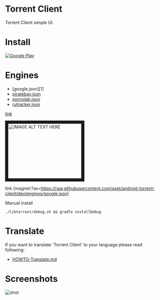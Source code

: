 # Torrent Client

Torrent Client simple UI.

# Install

[![ Google Play](docs/google-play-badge.png)](https://play.google.com/store/apps/details?id=com.github.axet.torrentclient) 

# Engines

  * [google.json][1]
  * [piratebay.json](magnet://?as=https://raw.githubusercontent.com/axet/android-torrent-client/dev/engines/piratebay.json)
  * [pornolab.json](magnet://as=https://raw.githubusercontent.com/axet/android-torrent-client/dev/engines/pornolab.json)
  * [rutracker.json](magnet:?as=https://raw.githubusercontent.com/axet/android-torrent-client/dev/engines/rutracker.json)

<a href="magnet:?as=https://raw.githubusercontent.com/axet/android-torrent-client/dev/engines/google.json">link</a>

<a href="http://www.youtube.com/watch?feature=player_embedded&v=YOUTUBE_VIDEO_ID_HERE" target="_blank"><img src="http://img.youtube.com/vi/YOUTUBE_VIDEO_ID_HERE/0.jpg" alt="IMAGE ALT TEXT HERE" width="240" height="180" border="10" /></a>

link [magnet:?as=https://raw.githubusercontent.com/axet/android-torrent-client/dev/engines/google.json]

Manual install

    ./libtorrent/debug.sh && gradle installDebug

# Translate

If you want to translate 'Torrent Client' to your language  please read following:

  * [HOWTO-Translate.md](/docs/HOWTO-Translate.md)

# Screenshots

![shot](/docs/shot.png)
